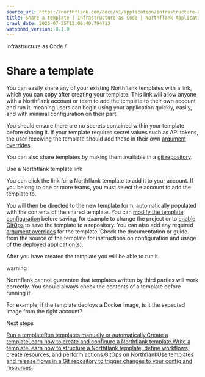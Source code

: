 ```yaml
---
source_url: https://northflank.com/docs/v1/application/infrastructure-as-code/share-a-template
title: Share a template | Infrastructure as Code | Northflank Application docs
crawl_date: 2025-07-25T12:06:49.794713
watsonmd_version: 0.1.0
---
```


Infrastructure as Code / 

# Share a template

You can easily share any of your existing Northflank templates with a link, which you can copy after creating your template. This link will allow anyone with a Northflank account or team to add the template to their own account and run it, meaning users can begin using your application quickly, easily, and with minimal configuration on their part.

You should ensure there are no secrets contained within your template before sharing it. If your template requires secret values such as API tokens, the user receiving the template should add these in their own [argument overrides](create-a-template#provide-secrets-securely-to-a-template).

You can also share templates by making them available in a [git repository](gitops-on-northflank).

Use a Northflank template link

You can click the link for a Northflank template to add it to your account. If you belong to one or more teams, you must select the account to add the template to.

You will then be directed to the new template form, automatically populated with the contents of the shared template. You can [modify the template configuration](create-a-template) before saving, for example to change the project or to [enable GitOps](gitops-on-northflank) to save the template to a repository. You can also add any required [argument overrides](write-a-template#create-from-an-existing-project-or-resource) for the template. Check the documentation or guide from the source of the template for instructions on configuration and usage of the deployed application(s).

After you have created the template you will be able to run it.

warning

Northflank cannot guarantee that templates written by third parties will work correctly. You should always check the contents of a template before running it.

For example, if the template deploys a Docker image, is it the expected image from the right account?

Next steps

[Run a templateRun templates manually or automatically.](/docs/v1/application/infrastructure-as-code/run-a-template)[Create a templateLearn how to create and configure a Northflank template.](/docs/v1/application/infrastructure-as-code/create-a-template)[Write a templateLearn how to structure a Northflank template, define workflows, create resources, and perform actions.](/docs/v1/application/infrastructure-as-code/write-a-template)[GitOps on NorthflankUse templates and release flows in a Git repository to trigger changes to your config and resources.](/docs/v1/application/infrastructure-as-code/gitops-on-northflank)